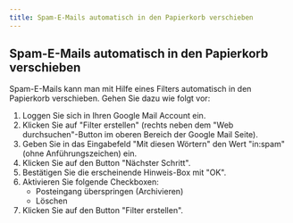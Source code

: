 ```yaml
---
title: Spam-E-Mails automatisch in den Papierkorb verschieben
---
```


## Spam-E-Mails automatisch in den Papierkorb verschieben

Spam-E-Mails kann man mit Hilfe eines Filters automatisch in den Papierkorb verschieben. Gehen Sie dazu wie folgt vor:

1. Loggen Sie sich in Ihren Google Mail Account ein.
2. Klicken Sie auf "Filter erstellen" (rechts neben dem "Web durchsuchen"-Button im oberen Bereich der Google Mail Seite).
3. Geben Sie in das Eingabefeld "Mit diesen Wörtern" den Wert "in:spam" (ohne Anführungszeichen) ein.
4. Klicken Sie auf den Button "Nächster Schritt".
5. Bestätigen Sie die erscheinende Hinweis-Box mit "OK".
6. Aktivieren Sie folgende Checkboxen:
   - Posteingang überspringen (Archivieren)
   - Löschen
7. Klicken Sie auf den Button "Filter erstellen".
